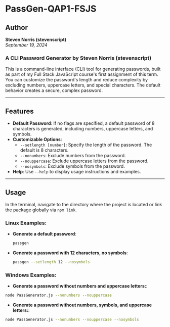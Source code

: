# PassGen-QAP1-FSJS

## Author

**Steven Norris (stevenscript)**  
_September 19, 2024_

### A CLI Password Generator by Steven Norris (stevenscript)

This is a command-line interface (CLI) tool for generating passwords, built as part of my Full Stack JavaScript course's first assignment of this term. You can customize the password's length and reduce complexity by excluding numbers, uppercase letters, and special characters. The default behavior creates a secure, complex password.

---

## Features

- **Default Password**: If no flags are specified, a default password of 8 characters is generated, including numbers, uppercase letters, and symbols.
- **Customizable Options**:
  - `--setlength [number]`: Specify the length of the password. The default is 8 characters.
  - `--nonumbers`: Exclude numbers from the password.
  - `--nouppercase`: Exclude uppercase letters from the password.
  - `--nosymbols`: Exclude symbols from the password.
- **Help**: Use `--help` to display usage instructions and examples.

---

## Usage

In the terminal, navigate to the directory where the project is located or link the package globally via `npm link`.

### Linux Examples:

- **Generate a default password**:

  ```bash
  passgen
  ```

- **Generate a password with 12 characters, no symbols**:

  ```bash
  passgen --setlength 12 --nosymbols
  ```

### Windows Examples:

- **Generate a password without numbers and uppercase letters:**:

```bash
node PassGenerator.js --nonumbers --nouppercase
```

- **Generate a password without numbers, symbols, and uppercase letters:**:

```bash
node PassGenerator.js --nonumbers --nouppercase --nosymbols
```
